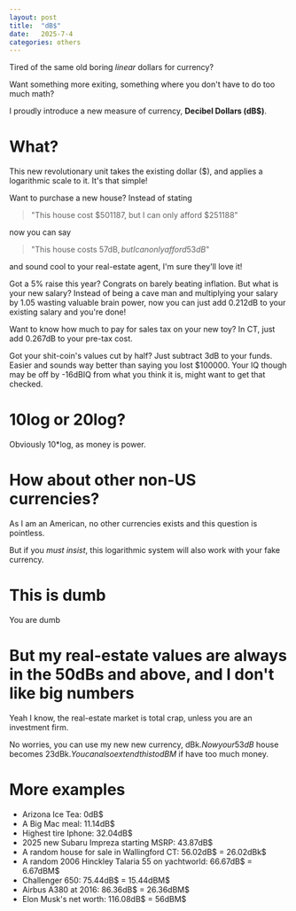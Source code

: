 ```yaml
---
layout: post
title:  "dB$"
date:   2025-7-4
categories: others
---
```


Tired of the same old boring *linear* dollars for currency?

Want something more exiting, something where you don't have to do too much math?

I proudly introduce a new measure of currency, **Decibel Dollars (dB$)**.

# What?

This new revolutionary unit takes the existing dollar ($), and applies a logarithmic scale to it. It's that simple!

Want to purchase a new house? Instead of stating 

> "This house cost $501187, but I can only afford $251188"

now you can say 

> "This house costs 57dB$, but I can only afford 53dB$"

and sound cool to your real-estate agent, I'm sure they'll love it!

Got a 5% raise this year? Congrats on barely beating inflation. But what is your new salary?
Instead of being a cave man and multiplying your salary by 1.05 wasting valuable brain power, now you can just add 0.212dB to your existing salary and you're done!

Want to know how much to pay for sales tax on your new toy? In CT, just add 0.267dB to your pre-tax cost.

Got your shit-coin's values cut by half? Just subtract 3dB to your funds. Easier and sounds way better than saying you lost $100000. Your IQ though may be off by -16dBIQ from what you think it is, might want to get that checked.

# 10log or 20log?

Obviously 10*log, as money is power.

# How about other non-US currencies?

As I am an American, no other currencies exists and this question is pointless.

But if you *must insist*, this logarithmic system will also work with your fake currency.

# This is dumb

You are dumb

# But my real-estate values are always in the 50dBs and above, and I don't like big numbers

Yeah I know, the real-estate market is total crap, unless you are an investment firm.

No worries, you can use my new new currency, dBk$. Now your 53dB$ house becomes 23dBk$. You can also extend this to dBM$ if have too much money.

# More examples

- Arizona Ice Tea: 0dB$
- A Big Mac meal: 11.14dB$
- Highest tire Iphone: 32.04dB$
- 2025 new Subaru Impreza starting MSRP: 43.87dB$
- A random house for sale in Wallingford CT: 56.02dB$ = 26.02dBk$
- A random 2006 Hinckley Talaria 55 on yachtworld: 66.67dB$ = 6.67dBM$
- Challenger 650: 75.44dB$ = 15.44dBM$
- Airbus A380 at 2016: 86.36dB$ = 26.36dBM$
- Elon Musk's net worth: 116.08dB$ = 56dBM$
